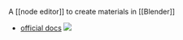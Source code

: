 A [[node editor]] to create materials in [[Blender]]
- [official docs](https://docs.blender.org/manual/en/2.79/render/blender_render/materials/nodes/introduction.html)
![](https://docs.blender.org/manual/en/2.79/_images/render_blender-render_materials_nodes_introduction_nodes-default.png)
